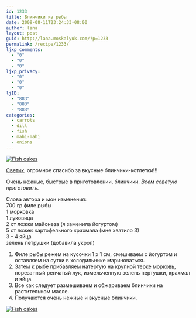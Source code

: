 ```yaml
---
id: 1233
title: Блинчики из рыбы
date: 2009-08-11T23:24:33-08:00
author: lana
layout: post
guid: http://lana.moskalyuk.com/?p=1233
permalink: /recipe/1233/
ljxp_comments:
  - "0"
  - "0"
  - "0"
ljxp_privacy:
  - "0"
  - "0"
  - "0"
ljID:
  - "883"
  - "883"
  - "883"
categories:
  - carrots
  - dill
  - fish
  - mahi-mahi
  - onions
---
```

<a class="flickr-image alignnone" title="Fish cakes" href="http://www.flickr.com/photos/67405678@N00/3786982651/" target="_blank"><img src="http://farm3.static.flickr.com/2548/3786982651_5ec56e1a03.jpg" alt="Fish cakes" /></a>

[Светик](http://nagmaa.livejournal.com/22219.html), огромное спасибо за вкусные блинчики-котлетки!!!

Очень нежные, быстрые в приготовлении, блинчики. _Всем советую приготовить_.

Слова автора и мои изменения:  
700 гр филе рыбы  
1 морковка  
1 луковица  
2 ст ложки майонеза (я заменила йогуртом)  
5 ст ложек картофельного крахмала (мне хватило 3)  
3 – 4 яйца  
зелень петрушки (добавила укроп)

1. Филе рыбы режем на кусочки 1 х 1 см, смешиваем с йогуртом и оставляем на сутки в холодильнике мариноваться.  
2. Затем к рыбе прибавляем натертую на крупной терке морковь, порезанный репчатый лук, измельченную зелень пертушки, крахмал и яйца.  
3. Все как следует размешиваем и обжариваем блинчики на растительном масле.  
4. Получаются очень нежные и вкусные блинчики.

<a class="flickr-image alignnone" title="Fish cakes" href="http://www.flickr.com/photos/67405678@N00/3787798358/" target="_blank"><img src="http://farm4.static.flickr.com/3501/3787798358_6b753bf530.jpg" alt="Fish cakes" /></a>